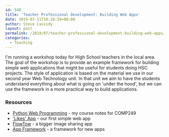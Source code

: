 ```yaml
---
id: 540
title: 'Teacher Professional Development: Building Web Apps'
date: 2019-07-11T10:28:59+00:00
author: Steve Cassidy
layout: post
permalink: /2019/07/teacher-professional-development-building-web-apps/
categories:
  - Teaching
---
```

I'm running a workshop today for High School teachers in the local area. The goal of the workshop is to provide an example framework for building simple web applications that might be useful for students doing HSC projects. The style of application is based on the material we use in our second year Web Technology unit. In that unit we aim to have the students understand everything about what is going on 'under the hood', but we can use the framework in a more practical way to build applications.

### Resources

  * [Python Web Programming](http://pwp.stevecassidy.net/) - my course notes for COMP249
  * ['Likes' App](https://github.com/stevecassidy/mq-bottle-likes) - our first simple web app
  * [FlowTow](https://github.com/stevecassidy/mq-flowtow) - a bigger image sharing app
  * [App Framework](https://github.com/stevecassidy/mq-app-framework) - a framework for new apps
